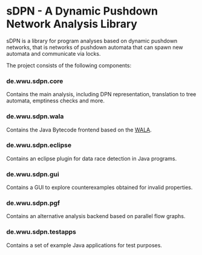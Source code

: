 # sDPN - A Dynamic Pushdown Network Analysis Library
sDPN is a library for program analyses based on dynamic pushdown networks, that is networks of pushdown automata that can spawn new automata and communicate via locks. 

The project consists of the following components:

### de.wwu.sdpn.core
Contains the main analysis, including DPN representation, translation to tree automata, emptiness checks and more.

### de.wwu.sdpn.wala
Contains the Java Bytecode frontend based on the [WALA](http://wala.sourceforge.net).

### de.wwu.sdpn.eclipse 
Contains an eclipse plugin for data race detection in Java programs.

### de.wwu.sdpn.gui
Contains a GUI to explore counterexamples obtained for invalid properties.

### de.wwu.sdpn.pgf
Contains an alternative analysis backend based on parallel flow graphs.

### de.wwu.sdpn.testapps
Contains a set of example Java applications for test purposes. 
